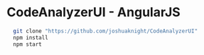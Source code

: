 # CodeAnalyzerUI - AngularJS

```bash
  git clone "https://github.com/joshuaknight/CodeAnalyzerUI"
  npm install
  npm start
```
